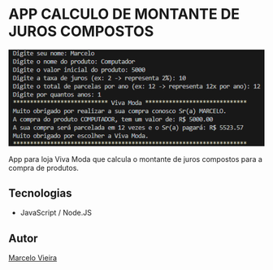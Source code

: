 # APP CALCULO DE MONTANTE DE JUROS COMPOSTOS

![](./img/preview.PNG)

App para loja Viva Moda que calcula o montante de juros compostos para a compra de produtos.

## Tecnologias
* JavaScript / Node.JS

## Autor
[Marcelo Vieira](<https://www.linkedin.com/in/marcelovieirasilva/>)